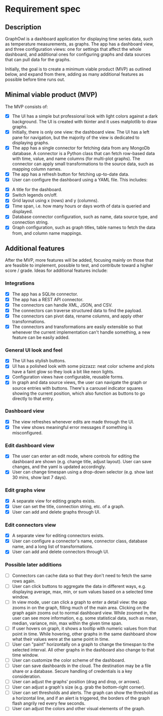 # Requirement spec

## Description

GraphOwl is a dashboard application for displaying time series data, such as temperature measurements, as graphs. The app has a dashboard view, and three configuration views: one for settings that affect the whole dashboard, and additional ones for configuring graphs and data sources that can pull data for the graphs.

Initially, the goal is to create a minimum viable product (MVP) as outlined below, and expand from there, adding as many additional features as possible before time runs out.

## Minimal viable product (MVP)

The MVP consists of:
* [X] The UI has a simple but professional look with light colors against a dark background. The UI is created with tkinter and it uses matplotlib to draw graphs.
* [X] Initially, there is only one view: the dashboard view. The UI has a left pane for navigation, but the majority of the view is dedicated to displaying graphs.
* [X] The app has a single connector for fetching data from any MongoDb database. A connector is a Python class that can fetch row-based data with time, value, and name columns (for multi-plot graphs). The connector can apply small transformations to the source data, such as mapping column names.
* [X] The app has a refresh button for fetching up-to-date data.
* [X] User can configure the dashboard using a YAML file. This includes:
- [X] A title for the dashboard.
- [X] Switch legends on/off.
- [X] Grid layout using x (rows) and y (columns). 
- [X] Time span, i.e. how many hours or days worth of data is queried and displayed.
- [X] Database connector configuration, such as name, data source type, and connection string. 
- [X] Graph configuration, such as graph titles, table names to fetch the data from, and column name mappings.

## Additional features

After the MVP, more features will be added, focusing mainly on those that are feasible to implement, possible to test, and contribute toward a higher score / grade. Ideas for additional features include:

### Integrations
* [X] The app has a SQLite connector.
* [X] The app has a REST API connector.
* [X] The connectors can handle XML, JSON, and CSV.
* [X] The connectors can traverse structured data to find the payload.
* [X] The connectors can pivot data, rename columns, and apply other transformations.
* [X] The connectors and transformations are easily extensible so that whenever the current implementation can't handle something, a new feature can be easily added.

### General UI look and feel
* [X] The UI has stylish buttons.
* [X] UI has a polished look with some pizzazz: neat color scheme and plots have a faint glow so they look a bit like neon lights.
* [X] Configuration views have configurable, reusable forms.
* [X] In graph and data source views, the user can navigate the graph or source entries with buttons. There's a carousel indicator squares showing the current position, which also function as buttons to go directly to that entry.

### Dashboard view
* [X] The view refreshes whenever edits are made through the UI.
* [X] The view shows meaningful error messages if something is misconfigured.

### Edit dashboard view
* [X] The user can enter an edit mode, where controls for editing the dashboard are shown (e.g. change title, adjust layout). User can save changes, and the yaml is updated accordingly.
* [X] User can change timespan using a drop-down selector (e.g. show last 30 mins, show last 7 days).

### Edit graphs view
* [X] A separate view for editing graphs exists.
* [X] User can set the title, connection string, etc. of a graph.
* [X] User can add and delete graphs through UI.

### Edit connectors view
* [X] A separate view for editing connectors exists.
* [X] User can configure a connector's name, connector class, database name, and a long list of transformations.
* [X] User can add and delete connectors through UI.

### Possible later additions

* [ ] Connectors can cache data so that they don't need to fetch the same rows again.
* [ ] User can click buttons to aggregate the data in different ways, e.g. displaying average, max, min, or sum values based on a selected time window.
* [ ] In view mode, user can click a graph to enter a detail view: the app zooms in on the graph, filling much of the main area. Clicking on the graph again zooms out to normal dashboard view. While zoomed in, the user can see more information, e.g. some statistical data, such as mean, median, variance, min, max within the given time span.
* [ ] If user hovers on graph, it shows a tooltip with numeric values from that point in time. While hovering, other graphs in the same dashboard show what their values were at the same point in time.
* [ ] User can "paint" horizontally on a graph to change the timespan to the selected interval. All other graphs in the dashboard also change to that time window.
* [ ] User can customize the color scheme of the dashboard.
* [ ] User can save dashboards in the cloud. The destination may be a file share or a database. Secure handling of credentials is a key consideration.
* [ ] User can adjust the graphs' position (drag and drop, or arrows).
* [ ] User can adjust a graph's size (e.g. grab the bottom-right corner).
* [ ] User can set thresholds and alerts. The graph can show the threshold as a horizontal line, and if an alert is triggered, the borders of the graph flash angrily red every few seconds.
* [ ] User can adjust the colors and other visual elements of the graph.
